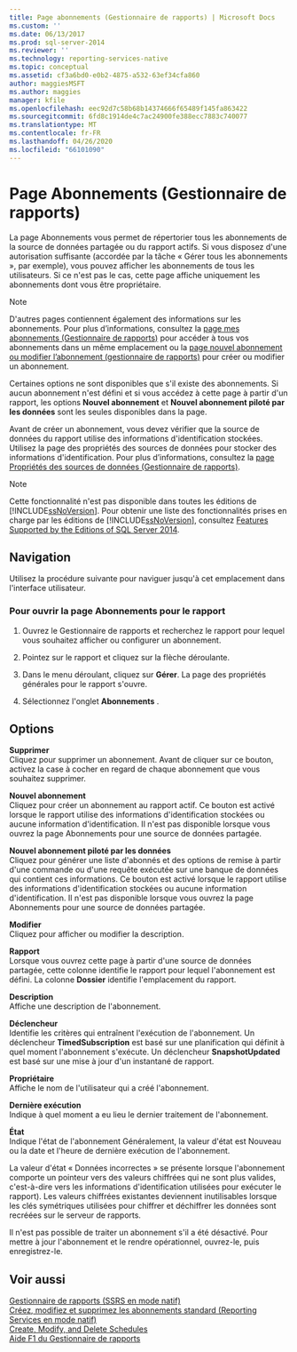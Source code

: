 ```yaml
---
title: Page abonnements (Gestionnaire de rapports) | Microsoft Docs
ms.custom: ''
ms.date: 06/13/2017
ms.prod: sql-server-2014
ms.reviewer: ''
ms.technology: reporting-services-native
ms.topic: conceptual
ms.assetid: cf3a6bd0-e0b2-4875-a532-63ef34cfa860
author: maggiesMSFT
ms.author: maggies
manager: kfile
ms.openlocfilehash: eec92d7c58b68b14374666f65489f145fa863422
ms.sourcegitcommit: 6fd8c1914de4c7ac24900fe388ecc7883c740077
ms.translationtype: MT
ms.contentlocale: fr-FR
ms.lasthandoff: 04/26/2020
ms.locfileid: "66101090"
---
```

# <a name="subscriptions-page-report-manager"></a>Page Abonnements (Gestionnaire de rapports)
  La page Abonnements vous permet de répertorier tous les abonnements de la source de données partagée ou du rapport actifs. Si vous disposez d'une autorisation suffisante (accordée par la tâche « Gérer tous les abonnements », par exemple), vous pouvez afficher les abonnements de tous les utilisateurs. Si ce n'est pas le cas, cette page affiche uniquement les abonnements dont vous être propriétaire.  
  
> [!NOTE]  
>  D'autres pages contiennent également des informations sur les abonnements. Pour plus d’informations, consultez la [page mes abonnements &#40;Gestionnaire de rapports&#41;](../../2014/reporting-services/my-subscriptions-page-report-manager.md) pour accéder à tous vos abonnements dans un même emplacement ou la [page nouvel abonnement ou modifier l’abonnement &#40;gestionnaire de rapports&#41;](../../2014/reporting-services/new-subscription-or-edit-subscription-page-report-manager.md) pour créer ou modifier un abonnement.  
  
 Certaines options ne sont disponibles que s'il existe des abonnements. Si aucun abonnement n'est défini et si vous accédez à cette page à partir d'un rapport, les options **Nouvel abonnement** et **Nouvel abonnement piloté par les données** sont les seules disponibles dans la page.  
  
 Avant de créer un abonnement, vous devez vérifier que la source de données du rapport utilise des informations d'identification stockées. Utilisez la page des propriétés des sources de données pour stocker des informations d'identification. Pour plus d’informations, consultez la [page Propriétés des sources de données &#40;Gestionnaire de rapports&#41;](../../2014/reporting-services/data-sources-properties-page-report-manager.md).  
  
> [!NOTE]  
>  Cette fonctionnalité n'est pas disponible dans toutes les éditions de [!INCLUDE[ssNoVersion](../includes/ssnoversion-md.md)]. Pour obtenir une liste des fonctionnalités prises en charge par les éditions de [!INCLUDE[ssNoVersion](../includes/ssnoversion-md.md)], consultez [Features Supported by the Editions of SQL Server 2014](../../2014/getting-started/features-supported-by-the-editions-of-sql-server-2014.md).  
  
## <a name="navigation"></a>Navigation  
 Utilisez la procédure suivante pour naviguer jusqu'à cet emplacement dans l'interface utilisateur.  
  
### <a name="to-open-the-subscriptions-page-for-report"></a>Pour ouvrir la page Abonnements pour le rapport  
  
1.  Ouvrez le Gestionnaire de rapports et recherchez le rapport pour lequel vous souhaitez afficher ou configurer un abonnement.  
  
2.  Pointez sur le rapport et cliquez sur la flèche déroulante.  
  
3.  Dans le menu déroulant, cliquez sur **Gérer**. La page des propriétés générales pour le rapport s'ouvre.  
  
4.  Sélectionnez l'onglet **Abonnements** .  
  
## <a name="options"></a>Options  
 **Supprimer**  
 Cliquez pour supprimer un abonnement. Avant de cliquer sur ce bouton, activez la case à cocher en regard de chaque abonnement que vous souhaitez supprimer.  
  
 **Nouvel abonnement**  
 Cliquez pour créer un abonnement au rapport actif. Ce bouton est activé lorsque le rapport utilise des informations d'identification stockées ou aucune information d'identification. Il n'est pas disponible lorsque vous ouvrez la page Abonnements pour une source de données partagée.  
  
 **Nouvel abonnement piloté par les données**  
 Cliquez pour générer une liste d'abonnés et des options de remise à partir d'une commande ou d'une requête exécutée sur une banque de données qui contient ces informations. Ce bouton est activé lorsque le rapport utilise des informations d'identification stockées ou aucune information d'identification. Il n'est pas disponible lorsque vous ouvrez la page Abonnements pour une source de données partagée.  
  
 **Modifier**  
 Cliquez pour afficher ou modifier la description.  
  
 **Rapport**  
 Lorsque vous ouvrez cette page à partir d'une source de données partagée, cette colonne identifie le rapport pour lequel l'abonnement est défini. La colonne **Dossier** identifie l'emplacement du rapport.  
  
 **Description**  
 Affiche une description de l'abonnement.  
  
 **Déclencheur**  
 Identifie les critères qui entraînent l'exécution de l'abonnement. Un déclencheur **TimedSubscription** est basé sur une planification qui définit à quel moment l'abonnement s'exécute. Un déclencheur **SnapshotUpdated** est basé sur une mise à jour d'un instantané de rapport.  
  
 **Propriétaire**  
 Affiche le nom de l'utilisateur qui a créé l'abonnement.  
  
 **Dernière exécution**  
 Indique à quel moment a eu lieu le dernier traitement de l'abonnement.  
  
 **État**  
 Indique l'état de l'abonnement Généralement, la valeur d'état est Nouveau ou la date et l'heure de dernière exécution de l'abonnement.  
  
 La valeur d'état « Données incorrectes » se présente lorsque l'abonnement comporte un pointeur vers des valeurs chiffrées qui ne sont plus valides, c'est-à-dire vers les informations d'identification utilisées pour exécuter le rapport). Les valeurs chiffrées existantes deviennent inutilisables lorsque les clés symétriques utilisées pour chiffrer et déchiffrer les données sont recréées sur le serveur de rapports.  
  
 Il n'est pas possible de traiter un abonnement s'il a été désactivé. Pour mettre à jour l'abonnement et le rendre opérationnel, ouvrez-le, puis enregistrez-le.  
  
## <a name="see-also"></a>Voir aussi  
 [Gestionnaire de rapports &#40;SSRS en mode natif&#41;](../../2014/reporting-services/report-manager-ssrs-native-mode.md)   
 [Créez, modifiez et supprimez les abonnements standard &#40;Reporting Services en mode natif&#41;](subscriptions/create-and-manage-subscriptions-for-native-mode-report-servers.md)   
 [Create, Modify, and Delete Schedules](subscriptions/create-modify-and-delete-schedules.md)   
 [Aide F1 du Gestionnaire de rapports](../../2014/reporting-services/report-manager-f1-help.md)  
  
  
